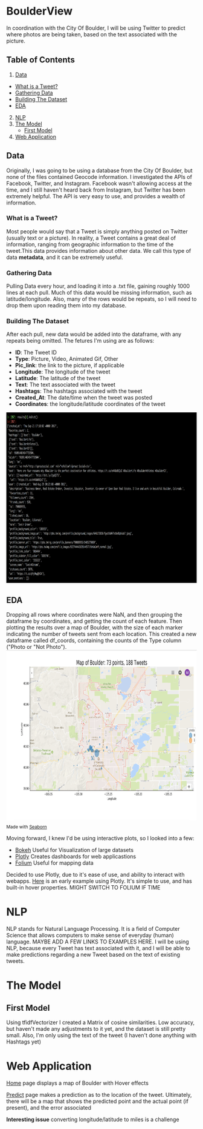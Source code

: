 # BoulderView
In coordination with the City Of Boulder, I will be using Twitter to predict where photos are being taken, based on the text associated with the picture. 

## Table of Contents
1. [Data](#datas)
  * [What is a Tweet?](#what-is-a-tweet?)
  * [Gathering Data](#gathering-data)
  * [Building The Dataset](#building-the-dataset)
  * [EDA](#eda)
2. [NLP](#nlp)
3. [The Model](#the-model)
   * [First Model](#first-model)
4. [Web Application](#web-application)


## Data
Originally, I was going to be using a database from the City Of Boulder, but none of the files contained Geocode information. I investigated the APIs of Facebook, Twitter, and Instagram. Facebook wasn't allowing access at the time, and I still haven't heard back from Instagram, but Twitter has been extremely helpful. The API is very easy to use, and provides a wealth of information.
### What is a Tweet?
Most people would say that a Tweet is simply anything posted on Twitter (usually text or a picture). In reality, a Tweet contains a great deal of information, ranging from geographic information to the time of the tweet.This data provides information about other data. We call this type of data **metadata**, and it can be extremely useful.
### Gathering Data
Pulling Data every hour, and loading it into a .txt file, gaining roughly 1000 lines at each pull. Much of this data would be missing information, such as latitude/longitude. Also, many of the rows would be repeats, so I will need to drop them upon reading them into my database.


### Building The Dataset
After each pull, new data would be added into the dataframe, with any repeats being omitted. The fetures I'm using are as follows:
* **ID**: The Tweet ID
* **Type**: Picture, Video, Animated Gif, Other
* **Pic_link**: the link to the picture, if applicable
* **Longitude**: The longitude of the tweet
* **Latitude**: The latitude of the tweet
* **Text**: The text associated with the tweet
* **Hashtags**: The hashtags associated with the tweet
* **Created_At**: The date/time when the tweet was posted
* **Coordinates**: the longitude/latitude coordinates of the tweet
<img alt="AsDict" src="data/images/AsDict.jpg" width='700' height = '450'>

## EDA
Dropping all rows where coordinates were NaN, and then grouping the dataframe by coordinates, and getting the count of each feature. Then plotting the results over a map of Boulder, with the size of each marker indicating the number of tweets sent from each location. This created a new dataframe called df_coords, containing the counts of the Type column ("Photo or "Not Photo"). 
<img alt="EDA_1" src="data/images/EDA_2.jpg" width='700' height = '450'>
<sub>Made with [Seaborn](https://seaborn.pydata.org/)</sub>



Moving forward, I knew I'd be using interactive plots, so I looked into a few:
* [Bokeh](https://bokeh.pydata.org/en/latest/) Useful for Visualization of large datasets
* [Plotly](https://plot.ly/) Creates dashboards for web applicastions
* [Folium](https://folium.readthedocs.io/en/latest/) Useful for mapping data

Decided to use Plotly, due to it's ease of use, and ability to interact with webapps. [Here](https://plot.ly/~martychandler13/8.embed) is an early example using Plotly. It's simple to use, and has built-in hover properties. MIGHT SWITCH TO FOLIUM IF TIME


# NLP
NLP stands for Natural Language Processing. It is a field of Computer Science that allows computers to make sense of everyday (human) language. MAYBE ADD A FEW LINKS TO EXAMPLES HERE. I will be using NLP, because every Tweet has text associated with it, and I will be able to make predictions regarding a new Tweet based on the text of existing tweets.

# The Model

## First Model
Using tfidfVectorizer I created a Matrix of cosine similarities. Low accuracy, but haven't made any adjustments to it yet, and the dataset is still pretty small. Also, I'm only using the text of the tweet (I haven't done anything with Hashtags yet)


# Web Application

[Home](https://raw.githubusercontent.com/mchandler13/BoulderView/master/data/images/Boulder_home.png) page displays a map of Boulder with Hover effects

[Predict](https://github.com/mchandler13/BoulderView/blob/master/data/images/Boulder_predict1.png) page makes a prediction as to the location of the tweet. Ultimately, there will be a map that shows the predicted point and the actual point (if present), and the error associated

**Interesting issue** converting longitude/latitude to miles is a challenge




